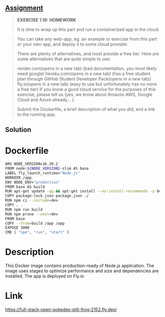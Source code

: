 ## [Assignment](https://courses.mooc.fi/org/uh-cs/courses/devops-with-docker/chapter-2/utilizing-tools-from-the-registry#191c75dc-7b7e-489d-a0b0-976646dcd735)

> **EXERCISE 1.16: HOMEWORK**
> 
> It is time to wrap up this part and run a containerized app in the cloud.

> You can take any web-app, eg. an example or exercise from this part or your own app, and deploy it to some cloud provider.

> There are plenty of alternatives, and most provide a free tier. Here are some alternatives that are quite simple to use:

> render.com(opens in a new tab) (bad documentation, you most likely need google)
> heroku.com(opens in a new tab) (has a free student plan through GitHub Student Developer Pack(opens in a new tab))
> fly.io(opens in a new tab) (easy to use but unfortunately has no more a free tier)
> If you know a good cloud service for the purposes of this exercise, please tell us (yes, we know about Amazon AWS, Google Cloud and Azure already... ).

> Submit the Dockerfile, a brief description of what you did, and a link to the running app.

## Solution

# Dockerfile #
```bash
ARG NODE_VERSION=16.20.2
FROM node:${NODE_VERSION}-slim AS base
LABEL fly_launch_runtime="Node.js"
WORKDIR /app
ENV NODE_ENV="production"
FROM base AS build
RUN apt-get update -qq && apt-get install --no-install-recommends -y build-essential node-gyp pkg-config python
COPY package-lock.json package.json ./
RUN npm ci --include=dev
COPY . .
RUN npm run build
RUN npm prune --omit=dev
FROM base
COPY --from=build /app /app
EXPOSE 3000
CMD [ "npm", "run", "start" ]
```

# Description #
This Docker image contains production-ready of Node.js application. The image uses stages to optimize performance and size and dependencies are installed. The app is deployed on Fly.io

# Link #
https://full-stack-open-pokedex-still-frog-2152.fly.dev/
